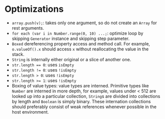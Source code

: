 # Optimizations

- `array.push(v);`: takes only one argument, so do not create an `Array` for rest arguments.
- `for each (var i in Number.range(0, 10) ...;`: optimize loop by skipping `Generator` instance and skipping step parameter.
- `Boxed` dereferencing property access and method call. For example, `o.valueOf().x` should access `x` without reallocating the value in the stack.
- `String` is internally either original or a slice of another one.
- `str.length == 0`: uses `isEmpty`
- `str.length != 0`: uses `!isEmpty`
- `str.length > 0`: uses `!isEmpty`
- `str.length >= 1`: uses `!isEmpty`
- Boxing of value types: value types are interned. Primitive types like `Number` are interned in more depth, for example, values under < 512 are looked up into a particular collection, `String`s are divided into collections by length and `Boolean` is simply binary. These internation collections should preferably consist of weak references whenever possible in the host environment.